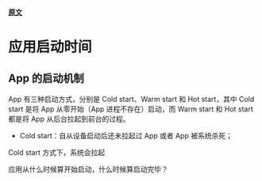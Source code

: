 
#### [原文](https://developer.android.com/topic/performance/vitals/launch-time)

# 应用启动时间


## App 的启动机制

App 有三种启动方式，分别是 Cold start、Warm start 和 Hot start，其中 Cold start 是将 App 从零开始（App 进程不存在）启动，而 Warm start 和 Hot start 都是将 App 从后台拉起到前台的过程。

- Cold start：自从设备启动后还未拉起过 App 或者 App 被系统杀死；

Cold start 方式下，系统会拉起





应用从什么时候算开始启动，什么时候算启动完毕？







